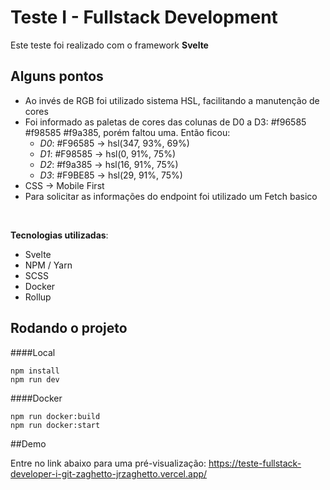 # Teste I - Fullstack Development
Este teste foi realizado com o framework **Svelte**

## Alguns pontos
- Ao invés de RGB foi utilizado sistema HSL, facilitando a manutenção de cores
- Foi informado as paletas de cores das colunas de D0 a D3: #f96585 #f98585 #f9a385, porém faltou uma. Então ficou:
   - *D0*: #F96585 -> hsl(347, 93%, 69%) 
   - *D1*: #F98585 -> hsl(0, 91%, 75%) 
   - *D2*: #f9a385 -> hsl(16, 91%, 75%) 
   - *D3*: #F9BE85 -> hsl(29, 91%, 75%)
- CSS -> Mobile First
- Para solicitar as informações do endpoint foi utilizado um Fetch basico
<br>

**Tecnologias utilizadas**:
- Svelte
- NPM / Yarn
- SCSS
- Docker
- Rollup

## Rodando o projeto

####Local

```
npm install
npm run dev
```

####Docker
```
npm run docker:build
npm run docker:start
```

##Demo

Entre no link abaixo para uma pré-visualização:
https://teste-fullstack-developer-i-git-zaghetto-jrzaghetto.vercel.app/